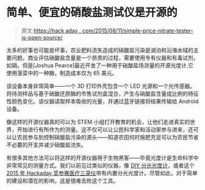 # 简单、便宜的硝酸盐测试仪是开源的

> 原文:[https://hack aday . com/2015/08/11/simple-price-nitrate-tester-is-open-source/](https://hackaday.com/2015/08/11/simple-cheap-nitrate-tester-is-open-source/)

太多的好事也可能是坏事，农业肥料流失造成的硝酸盐污染是湖泊和沿海水域的主要问题。商业评估硝酸盐含量是一个昂贵的过程，需要使用专有仪器和有毒试剂，如镉。但是[Joshua Pearce]最近开发了一种用于硝酸盐场测量的开源光度计,它使用菠菜中的一种酶，制造成本仅为 65 美元。

该设备本身非常简单——一个 3D 打印外壳包含一个 LED 光源和一个光传感器。将待测样品与基于硝酸还原酶的市售试剂盒混合，产生与硝酸盐含量成比例的特征性颜色变化。该仪器读取样本吸收的光量，并通过蓝牙链接将结果传输给 Android 设备。

像这样的开源仪器真的可以为 STEM 小组打开教育的机会，让他们走进真实的世界，开始进行有所作为的测量。这不仅可以让公民科学家和活动家参与进来，还可以让农民参与到控制硝酸盐污染的源头——知道农田何时施肥充足可以为农民节省不必要的开支并减少硝酸盐流失。

有很多其他方法可以将这样的开源仪器用于生物黑客——毕竟光度计是生命科学中非常常见的测量方式。我们以前见过类似的仪器，像 [DIY 分光光度计](https://hackaday.com/2011/05/20/diy-spectrophotometer/)，或者这个 [2015 年 Hackaday 奖参赛医疗三录仪](https://hackaday.com/2015/06/22/hackaday-prize-entry-a-medical-tricorder/)带有内置分光光度计。尽管如此，对于简单的建设和潜在的影响，这是很难击败这个工具。